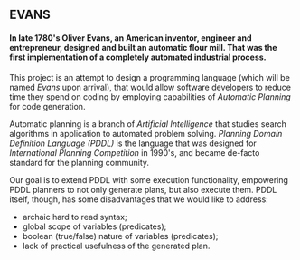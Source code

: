 ## EVANS

#### In late 1780's Oliver Evans, an American inventor, engineer and entrepreneur, designed and built an automatic flour mill. That was the first implementation of a completely automated industrial process.

This project is an attempt to design a programming language (which will be named *Evans* upon arrival), that would allow software developers to reduce time they spend on coding by employing capabilities of *Automatic Planning* for code generation.

Automatic planning is a branch of *Artificial Intelligence* that studies search algorithms in application to automated problem solving. *Planning Domain Definition Language (PDDL)* is the language that was designed for *International Planning Competition* in 1990's, and became de-facto standard for the planning community.

Our goal is to extend PDDL with some execution functionality, empowering PDDL planners to not only generate plans, but also execute them. PDDL itself, though, has some disadvantages that we would like to address:
* archaic hard to read syntax;
* global scope of variables (predicates);
* boolean (true/false) nature of variables (predicates);
* lack of practical usefulness of the generated plan.
